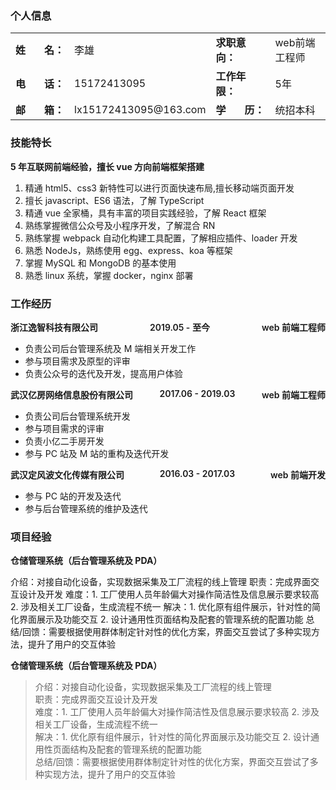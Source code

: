 ### 个人信息

<style>
.flex-wrap {
  display: flex;
  justify-content: space-between;
}
.flex-wrap span{
  font-weight: 600;
}
</style>

<table>
  <tr>
    <td><strong>姓&nbsp;&nbsp;&nbsp;&nbsp;&nbsp;&nbsp;&nbsp;名：</strong></td>
    <td>李雄</td>
    <td><strong>求职意向：</strong></td>
    <td>web前端工程师</td>
  </tr>
  <tr>
    <td><strong>电&nbsp;&nbsp;&nbsp;&nbsp;&nbsp;&nbsp;&nbsp;话：</strong></td>
    <td>15172413095</td>
    <td><strong>工作年限：</strong></td>
    <td>5年</td>
  </tr>
  <tr>
    <td><strong>邮&nbsp;&nbsp;&nbsp;&nbsp;&nbsp;&nbsp;&nbsp;箱：</strong></td>
    <td>lx15172413095@163.com</td>
    <td><strong>学&nbsp;&nbsp;&nbsp;&nbsp;&nbsp;&nbsp;&nbsp;历：</strong></td>
    <td>统招本科</td>
  </tr>
</table>

### 技能特长

**5 年互联网前端经验，擅长 vue 方向前端框架搭建**

1. 精通 html5、css3 新特性可以进行页面快速布局,擅长移动端页面开发
1. 擅长 javascript、ES6 语法，了解 TypeScript
1. 精通 vue 全家桶，具有丰富的项目实践经验，了解 React 框架
1. 熟练掌握微信公众号及小程序开发，了解混合 RN
1. 熟练掌握 webpack 自动化构建工具配置，了解相应插件、loader 开发
1. 熟悉 NodeJs，熟练使用 egg、express、koa 等框架
1. 掌握 MySQL 和 MongoDB 的基本使用
1. 熟悉 linux 系统，掌握 docker，nginx 部署

### 工作经历

<p class="flex-wrap">
  <span>浙江逸智科技有限公司</span>
  <span>2019.05 - 至今</span>
  <span>web 前端工程师</span>
</p>

- 负责公司后台管理系统及 M 端相关开发工作
- 参与项目需求及原型的评审
- 负责公众号的迭代及开发，提高用户体验

<p class="flex-wrap">
  <span>武汉亿房网络信息股份有限公司</span>
  <span>2017.06 - 2019.03</span>
  <span>web 前端工程师</span>
</p>

- 负责公司后台管理系统开发
- 参与项目需求的评审
- 负责小亿二手房开发
- 参与 PC 站及 M 站的重构及迭代开发

<p class="flex-wrap">
  <span>武汉定风波文化传媒有限公司</span>
  <span>2016.03 - 2017.03</span>
  <span>web 前端开发</span>
</p>

- 参与 PC 站的开发及迭代
- 参与后台管理系统的维护及迭代

### 项目经验

**仓储管理系统（后台管理系统及 PDA）**

介绍：对接自动化设备，实现数据采集及工厂流程的线上管理
职责：完成界面交互设计及开发
难度：1. 工厂使用人员年龄偏大对操作简洁性及信息展示要求较高 2. 涉及相关工厂设备，生成流程不统一
解决：1. 优化原有组件展示，针对性的简化界面展示及功能交互 2. 设计通用性页面结构及配套的管理系统的配置功能
总结/回馈：需要根据使用群体制定针对性的优化方案，界面交互尝试了多种实现方法，提升了用户的交互体验

**仓储管理系统（后台管理系统及 PDA）**

> 介绍：对接自动化设备，实现数据采集及工厂流程的线上管理<br/>
> 职责：完成界面交互设计及开发<br/>
> 难度：1. 工厂使用人员年龄偏大对操作简洁性及信息展示要求较高 2. 涉及相关工厂设备，生成流程不统一<br/>
> 解决：1. 优化原有组件展示，针对性的简化界面展示及功能交互 2. 设计通用性页面结构及配套的管理系统的配置功能<br/>
> 总结/回馈：需要根据使用群体制定针对性的优化方案，界面交互尝试了多种实现方法，提升了用户的交互体验<br/>
